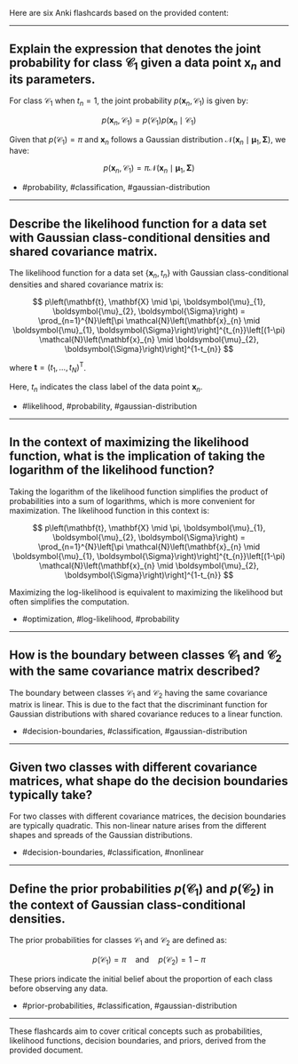 Here are six Anki flashcards based on the provided content:

---

## Explain the expression that denotes the joint probability for class $\mathcal{C}_{1}$ given a data point $\mathbf{x}_{n}$ and its parameters.

For class $\mathcal{C}_{1}$ when $t_{n} = 1$, the joint probability $p(\mathbf{x}_{n}, \mathcal{C}_{1})$ is given by:

$$
p\left(\mathbf{x}_{n}, \mathcal{C}_{1}\right) = p\left(\mathcal{C}_{1}\right) p\left(\mathbf{x}_{n} \mid \mathcal{C}_{1}\right)
$$

Given that $p\left(\mathcal{C}_{1}\right) = \pi$ and $\mathbf{x}_{n}$ follows a Gaussian distribution $\mathcal{N}\left(\mathbf{x}_{n} \mid \boldsymbol{\mu}_{1}, \boldsymbol{\Sigma}\right)$, we have:

$$
p\left(\mathbf{x}_{n}, \mathcal{C}_{1}\right) = \pi \mathcal{N}\left(\mathbf{x}_{n} \mid \boldsymbol{\mu}_{1}, \boldsymbol{\Sigma}\right)
$$

- #probability, #classification, #gaussian-distribution

---

## Describe the likelihood function for a data set with Gaussian class-conditional densities and shared covariance matrix.

The likelihood function for a data set $\left\{\mathbf{x}_{n}, t_{n}\right\}$ with Gaussian class-conditional densities and shared covariance matrix is:

$$
p\left(\mathbf{t}, \mathbf{X} \mid \pi, \boldsymbol{\mu}_{1}, \boldsymbol{\mu}_{2}, \boldsymbol{\Sigma}\right) = \prod_{n=1}^{N}\left[\pi \mathcal{N}\left(\mathbf{x}_{n} \mid \boldsymbol{\mu}_{1}, \boldsymbol{\Sigma}\right)\right]^{t_{n}}\left[(1-\pi) \mathcal{N}\left(\mathbf{x}_{n} \mid \boldsymbol{\mu}_{2}, \boldsymbol{\Sigma}\right)\right]^{1-t_{n}}
$$

where $\mathbf{t} = \left(t_{1}, \ldots, t_{N}\right)^{\mathrm{T}}$.

Here, $t_{n}$ indicates the class label of the data point $\mathbf{x}_{n}$.

- #likelihood, #probability, #gaussian-distribution

---

## In the context of maximizing the likelihood function, what is the implication of taking the logarithm of the likelihood function?

Taking the logarithm of the likelihood function simplifies the product of probabilities into a sum of logarithms, which is more convenient for maximization. The likelihood function in this context is:

$$
p\left(\mathbf{t}, \mathbf{X} \mid \pi, \boldsymbol{\mu}_{1}, \boldsymbol{\mu}_{2}, \boldsymbol{\Sigma}\right) = \prod_{n=1}^{N}\left[\pi \mathcal{N}\left(\mathbf{x}_{n} \mid \boldsymbol{\mu}_{1}, \boldsymbol{\Sigma}\right)\right]^{t_{n}}\left[(1-\pi) \mathcal{N}\left(\mathbf{x}_{n} \mid \boldsymbol{\mu}_{2}, \boldsymbol{\Sigma}\right)\right]^{1-t_{n}}
$$

Maximizing the log-likelihood is equivalent to maximizing the likelihood but often simplifies the computation.

- #optimization, #log-likelihood, #probability

---

## How is the boundary between classes $\mathcal{C}_{1}$ and $\mathcal{C}_{2}$ with the same covariance matrix described?

The boundary between classes $\mathcal{C}_{1}$ and $\mathcal{C}_{2}$ having the same covariance matrix is linear. This is due to the fact that the discriminant function for Gaussian distributions with shared covariance reduces to a linear function.

- #decision-boundaries, #classification, #gaussian-distribution

---

## Given two classes with different covariance matrices, what shape do the decision boundaries typically take?

For two classes with different covariance matrices, the decision boundaries are typically quadratic. This non-linear nature arises from the different shapes and spreads of the Gaussian distributions.

- #decision-boundaries, #classification, #nonlinear

---

## Define the prior probabilities $p(\mathcal{C}_{1})$ and $p(\mathcal{C}_{2})$ in the context of Gaussian class-conditional densities.

The prior probabilities for classes $\mathcal{C}_{1}$ and $\mathcal{C}_{2}$ are defined as:

$$
p\left(\mathcal{C}_{1}\right) = \pi \quad \text{and} \quad p\left(\mathcal{C}_{2}\right) = 1 - \pi
$$

These priors indicate the initial belief about the proportion of each class before observing any data.

- #prior-probabilities, #classification, #gaussian-distribution

---

These flashcards aim to cover critical concepts such as probabilities, likelihood functions, decision boundaries, and priors, derived from the provided document.